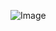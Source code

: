 ![Image]([Attachments/testimage.jpg](https://github.com/Michiel-Desticker/obisidian-git-sync/blob/main/Attachments/testimage.jpg?raw=true))



